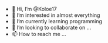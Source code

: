 - 👋 Hi, I’m @Koloe17
- 👀 I’m interested in almost everything
- 🌱 I’m currently learning programming
- 💞️ I’m looking to collaborate on ...
- 📫 How to reach me ...

<!---
Koloe17/Koloe17 is a ✨ special ✨ repository because its `README.md` (this file) appears on your GitHub profile.
You can click the Preview link to take a look at your changes.
--->
